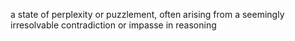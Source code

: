 a state of perplexity or puzzlement, often arising from a seemingly irresolvable contradiction or impasse in reasoning